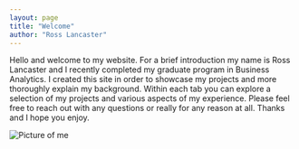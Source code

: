 ```yaml
---
layout: page
title: "Welcome"
author: "Ross Lancaster"
---
```


Hello and welcome to my website. For a brief introduction my name is Ross Lancaster and I recently completed my graduate program in Business Analytics.
I created this site in order to showcase my projects and more thoroughly explain my background. Within each tab you can explore a selection of my projects
and various aspects of my experience. Please feel free to reach out with any questions or really for any reason at all. Thanks and I hope you enjoy. 

![Picture of me](./assets/gradphoto.JPG)
